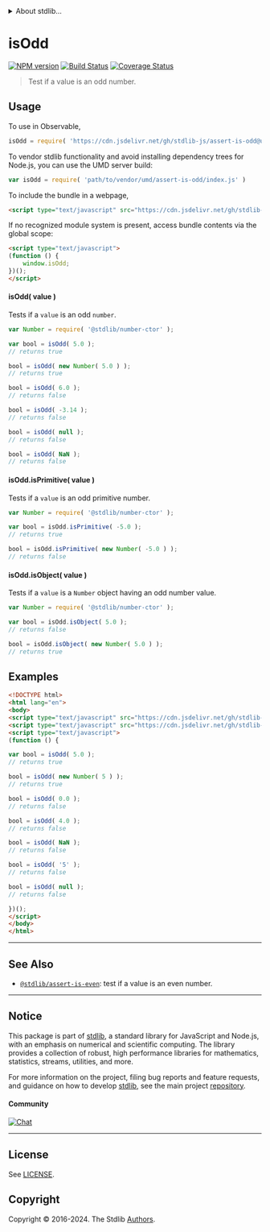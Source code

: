 <!--

@license Apache-2.0

Copyright (c) 2018 The Stdlib Authors.

Licensed under the Apache License, Version 2.0 (the "License");
you may not use this file except in compliance with the License.
You may obtain a copy of the License at

   http://www.apache.org/licenses/LICENSE-2.0

Unless required by applicable law or agreed to in writing, software
distributed under the License is distributed on an "AS IS" BASIS,
WITHOUT WARRANTIES OR CONDITIONS OF ANY KIND, either express or implied.
See the License for the specific language governing permissions and
limitations under the License.

-->


<details>
  <summary>
    About stdlib...
  </summary>
  <p>We believe in a future in which the web is a preferred environment for numerical computation. To help realize this future, we've built stdlib. stdlib is a standard library, with an emphasis on numerical and scientific computation, written in JavaScript (and C) for execution in browsers and in Node.js.</p>
  <p>The library is fully decomposable, being architected in such a way that you can swap out and mix and match APIs and functionality to cater to your exact preferences and use cases.</p>
  <p>When you use stdlib, you can be absolutely certain that you are using the most thorough, rigorous, well-written, studied, documented, tested, measured, and high-quality code out there.</p>
  <p>To join us in bringing numerical computing to the web, get started by checking us out on <a href="https://github.com/stdlib-js/stdlib">GitHub</a>, and please consider <a href="https://opencollective.com/stdlib">financially supporting stdlib</a>. We greatly appreciate your continued support!</p>
</details>

# isOdd

[![NPM version][npm-image]][npm-url] [![Build Status][test-image]][test-url] [![Coverage Status][coverage-image]][coverage-url] <!-- [![dependencies][dependencies-image]][dependencies-url] -->

> Test if a value is an odd number.



<section class="usage">

## Usage

To use in Observable,

```javascript
isOdd = require( 'https://cdn.jsdelivr.net/gh/stdlib-js/assert-is-odd@umd/browser.js' )
```

To vendor stdlib functionality and avoid installing dependency trees for Node.js, you can use the UMD server build:

```javascript
var isOdd = require( 'path/to/vendor/umd/assert-is-odd/index.js' )
```

To include the bundle in a webpage,

```html
<script type="text/javascript" src="https://cdn.jsdelivr.net/gh/stdlib-js/assert-is-odd@umd/browser.js"></script>
```

If no recognized module system is present, access bundle contents via the global scope:

```html
<script type="text/javascript">
(function () {
    window.isOdd;
})();
</script>
```

#### isOdd( value )

Tests if a `value` is an odd `number`.

<!-- eslint-disable no-new-wrappers -->

```javascript
var Number = require( '@stdlib/number-ctor' );

var bool = isOdd( 5.0 );
// returns true

bool = isOdd( new Number( 5.0 ) );
// returns true

bool = isOdd( 6.0 );
// returns false

bool = isOdd( -3.14 );
// returns false

bool = isOdd( null );
// returns false

bool = isOdd( NaN );
// returns false
```

#### isOdd.isPrimitive( value )

Tests if a `value` is an odd primitive number.

<!-- eslint-disable no-new-wrappers -->

```javascript
var Number = require( '@stdlib/number-ctor' );

var bool = isOdd.isPrimitive( -5.0 );
// returns true

bool = isOdd.isPrimitive( new Number( -5.0 ) );
// returns false
```

#### isOdd.isObject( value )

Tests if a `value` is a `Number` object having an odd number value.

<!-- eslint-disable no-new-wrappers -->

```javascript
var Number = require( '@stdlib/number-ctor' );

var bool = isOdd.isObject( 5.0 );
// returns false

bool = isOdd.isObject( new Number( 5.0 ) );
// returns true
```

</section>

<!-- /.usage -->

<section class="examples">

## Examples

<!-- eslint-disable no-new-wrappers -->

<!-- eslint no-undef: "error" -->

```html
<!DOCTYPE html>
<html lang="en">
<body>
<script type="text/javascript" src="https://cdn.jsdelivr.net/gh/stdlib-js/number-ctor@umd/browser.js"></script>
<script type="text/javascript" src="https://cdn.jsdelivr.net/gh/stdlib-js/assert-is-odd@umd/browser.js"></script>
<script type="text/javascript">
(function () {

var bool = isOdd( 5.0 );
// returns true

bool = isOdd( new Number( 5 ) );
// returns true

bool = isOdd( 0.0 );
// returns false

bool = isOdd( 4.0 );
// returns false

bool = isOdd( NaN );
// returns false

bool = isOdd( '5' );
// returns false

bool = isOdd( null );
// returns false

})();
</script>
</body>
</html>
```

</section>

<!-- /.examples -->

<!-- Section for related `stdlib` packages. Do not manually edit this section, as it is automatically populated. -->

<section class="related">

* * *

## See Also

-   <span class="package-name">[`@stdlib/assert-is-even`][@stdlib/assert/is-even]</span><span class="delimiter">: </span><span class="description">test if a value is an even number.</span>

</section>

<!-- /.related -->

<!-- Section for all links. Make sure to keep an empty line after the `section` element and another before the `/section` close. -->


<section class="main-repo" >

* * *

## Notice

This package is part of [stdlib][stdlib], a standard library for JavaScript and Node.js, with an emphasis on numerical and scientific computing. The library provides a collection of robust, high performance libraries for mathematics, statistics, streams, utilities, and more.

For more information on the project, filing bug reports and feature requests, and guidance on how to develop [stdlib][stdlib], see the main project [repository][stdlib].

#### Community

[![Chat][chat-image]][chat-url]

---

## License

See [LICENSE][stdlib-license].


## Copyright

Copyright &copy; 2016-2024. The Stdlib [Authors][stdlib-authors].

</section>

<!-- /.stdlib -->

<!-- Section for all links. Make sure to keep an empty line after the `section` element and another before the `/section` close. -->

<section class="links">

[npm-image]: http://img.shields.io/npm/v/@stdlib/assert-is-odd.svg
[npm-url]: https://npmjs.org/package/@stdlib/assert-is-odd

[test-image]: https://github.com/stdlib-js/assert-is-odd/actions/workflows/test.yml/badge.svg?branch=v0.2.0
[test-url]: https://github.com/stdlib-js/assert-is-odd/actions/workflows/test.yml?query=branch:v0.2.0

[coverage-image]: https://img.shields.io/codecov/c/github/stdlib-js/assert-is-odd/main.svg
[coverage-url]: https://codecov.io/github/stdlib-js/assert-is-odd?branch=main

<!--

[dependencies-image]: https://img.shields.io/david/stdlib-js/assert-is-odd.svg
[dependencies-url]: https://david-dm.org/stdlib-js/assert-is-odd/main

-->

[chat-image]: https://img.shields.io/gitter/room/stdlib-js/stdlib.svg
[chat-url]: https://app.gitter.im/#/room/#stdlib-js_stdlib:gitter.im

[stdlib]: https://github.com/stdlib-js/stdlib

[stdlib-authors]: https://github.com/stdlib-js/stdlib/graphs/contributors

[umd]: https://github.com/umdjs/umd
[es-module]: https://developer.mozilla.org/en-US/docs/Web/JavaScript/Guide/Modules

[deno-url]: https://github.com/stdlib-js/assert-is-odd/tree/deno
[deno-readme]: https://github.com/stdlib-js/assert-is-odd/blob/deno/README.md
[umd-url]: https://github.com/stdlib-js/assert-is-odd/tree/umd
[umd-readme]: https://github.com/stdlib-js/assert-is-odd/blob/umd/README.md
[esm-url]: https://github.com/stdlib-js/assert-is-odd/tree/esm
[esm-readme]: https://github.com/stdlib-js/assert-is-odd/blob/esm/README.md
[branches-url]: https://github.com/stdlib-js/assert-is-odd/blob/main/branches.md

[stdlib-license]: https://raw.githubusercontent.com/stdlib-js/assert-is-odd/main/LICENSE

<!-- <related-links> -->

[@stdlib/assert/is-even]: https://github.com/stdlib-js/assert-is-even/tree/umd

<!-- </related-links> -->

</section>

<!-- /.links -->
